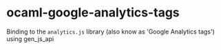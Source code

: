 # ocaml-google-analytics-tags
Binding to the `analytics.js` library (also know as 'Google Analytics tags') using gen_js_api
